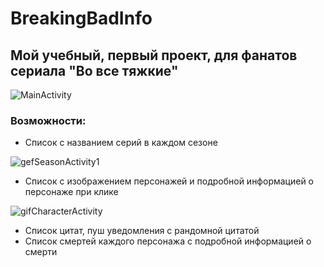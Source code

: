 # BreakingBadInfo
## Мой учебный, первый проект, для фанатов сериала "Во все тяжкие"

![MainActivity](https://user-images.githubusercontent.com/104390065/173086304-fc0f7f7c-3528-42ca-ad36-e0ad8bc32336.PNG)

### Возможности:

* Список с названием серий в каждом сезоне

![gefSeasonActivity1](https://user-images.githubusercontent.com/104390065/173089540-f21199fb-5636-432f-ac6c-2e695692e063.gif)

* Список с изображением персонажей и подробной информацией о персонаже при клике

![gifCharacterActivity](https://user-images.githubusercontent.com/104390065/173089939-2ac86477-cf25-46ba-9779-424404e927c0.gif)

* Список цитат, пуш уведомления с рандомной цитатой
* Список смертей каждого персонажа с подробной информацией о смерти





